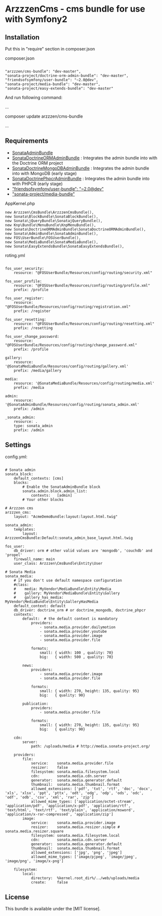 ArzzzenCms - cms bundle for use with Symfony2
========================================================

Installation
--------------

Put this in "require" section in composer.json

composer.json

```

"arzzzen/cms-bundle": "dev-master",
"sonata-project/doctrine-orm-admin-bundle": "dev-master",
"friendsofsymfony/user-bundle": "~2.0@dev",
"sonata-project/media-bundle": "dev-master",
"sonata-project/easy-extends-bundle": "dev-master"

```

And run following command:

...

composer update arzzzen/cms-bundle

...

Requirements
--------------

* [SonataAdminBundle](https://github.com/sonata-project/SonataAdminBundle)
* [SonataDoctrineORMAdminBundle](https://github.com/sonata-project/SonataDoctrineORMAdminBundle) 
: Integrates the admin bundle into with the Doctrine ORM project
* [SonataDoctrineMongoDBAdminBundle](https://github.com/sonata-project/SonataDoctrineMongoDBAdminBundle) 
: Integrates the admin bundle into with MongoDB (early stage)
* [SonataDoctrinePhpcrAdminBundle](https://github.com/sonata-project/SonataDoctrinePhpcrAdminBundle) 
: Integrates the admin bundle into with PHPCR (early stage)
* ["friendsofsymfony/user-bundle": "~2.0@dev"](https://github.com/FriendsOfSymfony/FOSUserBundle/blob/master/Resources/doc/index.md)
* ["sonata-project/media-bundle"](http://sonata-project.org/bundles/media/master/doc/reference/installation.html)


AppKernel.php

```
new Arzzzen\CmsBundle\ArzzzenCmsBundle(),
new Sonata\BlockBundle\SonataBlockBundle(),
new Sonata\jQueryBundle\SonatajQueryBundle(),
new Knp\Bundle\MenuBundle\KnpMenuBundle(),
new Sonata\DoctrineORMAdminBundle\SonataDoctrineORMAdminBundle(),
new Sonata\AdminBundle\SonataAdminBundle(),
new FOS\UserBundle\FOSUserBundle(),
new Sonata\MediaBundle\SonataMediaBundle(),
new Sonata\EasyExtendsBundle\SonataEasyExtendsBundle(),

```

roting.yml

```

fos_user_security:
    resource: "@FOSUserBundle/Resources/config/routing/security.xml"

fos_user_profile:
    resource: "@FOSUserBundle/Resources/config/routing/profile.xml"
    prefix: /profile

fos_user_register:
    resource: "@FOSUserBundle/Resources/config/routing/registration.xml"
    prefix: /register

fos_user_resetting:
    resource: "@FOSUserBundle/Resources/config/routing/resetting.xml"
    prefix: /resetting

fos_user_change_password:
    resource: "@FOSUserBundle/Resources/config/routing/change_password.xml"
    prefix: /profile

gallery:
    resource: '@SonataMediaBundle/Resources/config/routing/gallery.xml'
    prefix: /media/gallery

media:
    resource: '@SonataMediaBundle/Resources/config/routing/media.xml'
    prefix: /media

admin:
    resource: '@SonataAdminBundle/Resources/config/routing/sonata_admin.xml'
    prefix: /admin

_sonata_admin:
    resource: .
    type: sonata_admin
    prefix: /admin

```

Settings
--------------

config.yml:

```

# Sonata admin
sonata_block:
    default_contexts: [cms]
    blocks:
        # Enable the SonataAdminBundle block
        sonata.admin.block.admin_list:
            contexts:   [admin]
        # Your other blocks

# Arzzzen cms
arzzzen_cms: 
    layout: "AcmeDemoBundle:layout:layout.html.twig"

sonata_admin:
    templates:
        layout:  ArzzzenCmsBundle:Default:sonata_admin_base_layout.html.twig

fos_user:
    db_driver: orm # other valid values are 'mongodb', 'couchdb' and 'propel'
    firewall_name: main
    user_class: Arzzzen\CmsBundle\Entity\User

# Sonata Media
sonata_media:
    # if you don't use default namespace configuration
    #class:
    #    media: MyVendor\MediaBundle\Entity\Media
    #    gallery: MyVendor\MediaBundle\Entity\Gallery
    #    gallery_has_media: MyVendor\MediaBundle\Entity\GalleryHasMedia
    default_context: default
    db_driver: doctrine_orm # or doctrine_mongodb, doctrine_phpcr
    contexts:
        default:  # the default context is mandatory
            providers:
                - sonata.media.provider.dailymotion
                - sonata.media.provider.youtube
                - sonata.media.provider.image
                - sonata.media.provider.file

            formats:
                small: { width: 100 , quality: 70}
                big:   { width: 500 , quality: 70}

        news:
            providers:
                - sonata.media.provider.image
                - sonata.media.provider.file

            formats:
                small: { width: 270, height: 135, quality: 95}
                big:   { quality: 90}

        publication:
            providers:
                - sonata.media.provider.file

            formats:
                small: { width: 270, height: 135, quality: 95}
                big:   { quality: 90}

    cdn:
        server:
            path: /uploads/media # http://media.sonata-project.org/

    providers:
        file:
            service:    sonata.media.provider.file
            resizer:    false
            filesystem: sonata.media.filesystem.local
            cdn:        sonata.media.cdn.server
            generator:  sonata.media.generator.default
            thumbnail:  sonata.media.thumbnail.format
            allowed_extensions: ['pdf', 'txt', 'rtf', 'doc', 'docx', 'xls', 'xlsx', 'ppt', 'pttx', 'odt', 'odg', 'odp', 'ods', 'odc', 'odf', 'odb', 'csv', 'xml', 'rar', 'zip']
            allowed_mime_types: ['application/octet-stream', 'application/pdf', 'application/x-pdf', 'application/rtf', 'text/html', 'text/rtf', 'text/plain', 'application/msword', 'application/x-rar-compressed', 'application/zip']
        image:
            service:    sonata.media.provider.image
            resizer:    sonata.media.resizer.simple # sonata.media.resizer.square
            filesystem: sonata.media.filesystem.local
            cdn:        sonata.media.cdn.server
            generator:  sonata.media.generator.default
            thumbnail:  sonata.media.thumbnail.format
            allowed_extensions: ['jpg', 'png', 'jpeg']
            allowed_mime_types: ['image/pjpeg', 'image/jpeg', 'image/png', 'image/x-png']

    filesystem:
        local:
            directory:  %kernel.root_dir%/../web/uploads/media
            create:     false

```

License
-------

This bundle is available under the [MIT license].